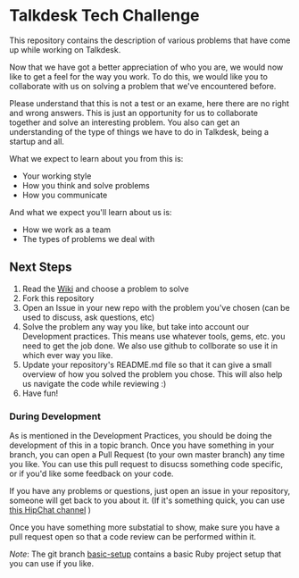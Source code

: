 # Talkdesk Tech Challenge

This repository contains the description of various problems that have
come up while working on Talkdesk.

Now that we have got a better appreciation of who you are, we would now like to get
a feel for the way you work. To do this, we would like you to collaborate with us on
solving a problem that we've encountered before.

Please understand that this is not a test or an exame, here there are no right and wrong
answers. This is just an opportunity for us to collaborate together and solve an interesting
problem. You also can get an understanding of the type of things we have to do in Talkdesk,
being a startup and all.

What we expect to learn about you from this is:

* Your working style
* How you think and solve problems
* How you communicate

And what we expect you'll learn about us is:

* How we work as a team
* The types of problems we deal with


## Next Steps

1. Read the [Wiki](https://github.com/Talkdesk/tech_challenge/wiki) and choose a problem to solve
2. Fork this repository
3. Open an Issue in your new repo with the problem you've chosen (can be used to discuss, ask questions, etc)
4. Solve the problem any way you like, but take into account our Development practices.
   This means use whatever tools, gems, etc. you need to get the job done. We also use github to collborate
   so use it in which ever way you like.
5. Update your repository's README.md file so that it can give a small overview of how you solved the problem you
   chose. This will also help us navigate the code while reviewing :)
6. Have fun!

### During Development

As is mentioned in the Development Practices, you should be doing the development of this in a topic branch.
Once you have something in your branch, you can open a Pull Request (to your own master branch) any time you
like. You can use this pull request to disucss something code specific, or if you'd like some feedback on
your code.

If you have any problems or questions, just open an issue in your repository, someone will get back to you
about it. (If it's something quick, you can use [this HipChat channel](http://www.hipchat.com/gP8zhqbmd) )

Once you have something more substatial to show, make sure you have a pull request open so that a code review
can be performed within it.

*Note*: The git branch [basic-setup][1] contains a basic Ruby project setup that you can use if you like.

[1]:https://github.com/Talkdesk/tech_challenge/tree/basic-setup
